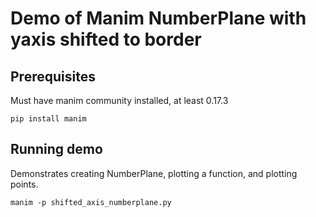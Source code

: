 # Demo of Manim NumberPlane with yaxis shifted to border

## Prerequisites

Must have manim community installed, at least 0.17.3

```shell
pip install manim
```

## Running demo

Demonstrates creating NumberPlane, plotting a function, and plotting points.

```shell
manim -p shifted_axis_numberplane.py
```

